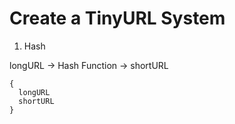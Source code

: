 # Create a TinyURL System

1. Hash

longURL -> Hash Function -> shortURL

```
{
  longURL
  shortURL
}
```